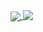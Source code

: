<a href="https://github.com/boraxpr">
  <img align="center" src="https://github-readme-stats-rngvaw91h-boraxpr.vercel.app/api/top-langs/?username=boraxpr&theme=gruvbox&langs_count=7&hide=Python,QML,Jupyter%20Notebook,c%23,CMake,PowerShell" />
</a>
<a href="https://github.com/boraxpr">
  <img align="top" src="https://github-readme-stats-rngvaw91h-boraxpr.vercel.app/api?username=boraxpr&show_icons=true&theme=tokyonight&include_all_commits=1" />
</a>

<br>
<!---
brightest 
d5ffbc
8affbc
8affbc
25ddbc
25b9bc
darkest

639bff
005cff
-->
